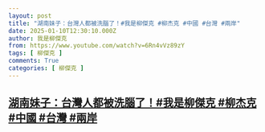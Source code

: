 ```yaml
---
layout: post
title: "湖南妹子：台灣人都被洗腦了！#我是柳傑克 #柳杰克 #中國 #台灣 #兩岸"
date: 2025-01-10T12:30:10.000Z
author: 我是柳傑克
from: https://www.youtube.com/watch?v=6Rn4vVz89zY
tags: [ 柳傑克 ]
comments: True
categories: [ 柳傑克 ]
---
```

<!--1736512210000-->
[湖南妹子：台灣人都被洗腦了！#我是柳傑克 #柳杰克 #中國 #台灣 #兩岸](https://www.youtube.com/watch?v=6Rn4vVz89zY)
------

<div>

</div>
